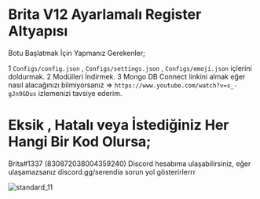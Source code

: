 # Brita V12 Ayarlamalı Register Altyapısı

Botu Başlatmak İçin Yapmanız Gerekenler;

1 `Configs/config.json` , `Configs/settings.json` , `Configs/emoji.json` içlerini doldurmak.
2 Modülleri İndirmek.
3 Mongo DB Connect linkini almak eğer nasıl alacağınızı bilmiyorsanız => `https://www.youtube.com/watch?v=s_-gJn9GDus` izlemenizi tavsiye ederim.

# Eksik , Hatalı veya İstediğiniz Her Hangi Bir Kod Olursa;
Brita#1337 (830872038004359240) Discord hesabıma ulaşabilirsiniz, eğer ulaşamazsanız discord.gg/serendia sorun yol gösterirlerrr


![standard_11](https://user-images.githubusercontent.com/82638394/115013985-6e813800-9eba-11eb-932c-116b56c1c624.gif)
